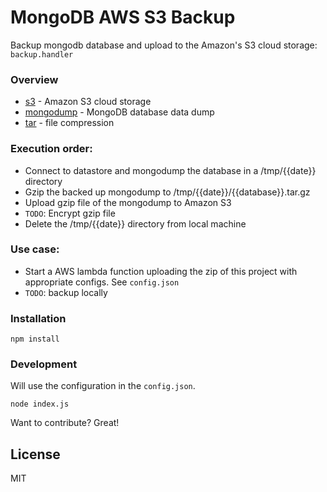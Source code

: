 # MongoDB AWS S3 Backup

Backup mongodb database and upload to the Amazon's S3 cloud storage: `backup.handler`

### Overview
* [s3] - Amazon S3 cloud storage
* [mongodump] - MongoDB database data dump
* [tar] - file compression

### Execution order:
- Connect to datastore and mongodump the database in a /tmp/{{date}} directory
- Gzip the backed up mongodump to /tmp/{{date}}/{{database}}.tar.gz
- Upload gzip file of the mongodump to Amazon S3
- `TODO`: Encrypt gzip file
- Delete the /tmp/{{date}} directory from local machine

### Use case:
- Start a AWS lambda function uploading the zip of this project with appropriate configs. See `config.json`
- `TODO`: backup locally

### Installation
```
npm install
```

### Development
Will use the configuration in the `config.json`.
```
node index.js
```

Want to contribute? Great!

License
----
MIT

[//]: # (These are reference links used in the body of this note and get stripped out when the markdown processor does its job. There is no need to format nicely because it shouldn't be seen. Thanks SO - http://stackoverflow.com/questions/4823468/store-comments-in-markdown-syntax)

   [s3]: <http://docs.aws.amazon.com/AmazonS3/latest/dev/Welcome.html>
   [mongodump]: <https://docs.mongodb.org/manual/reference/program/mongodump/>
   [tar]: <https://en.wikipedia.org/wiki/Tar_(computing)>
   


